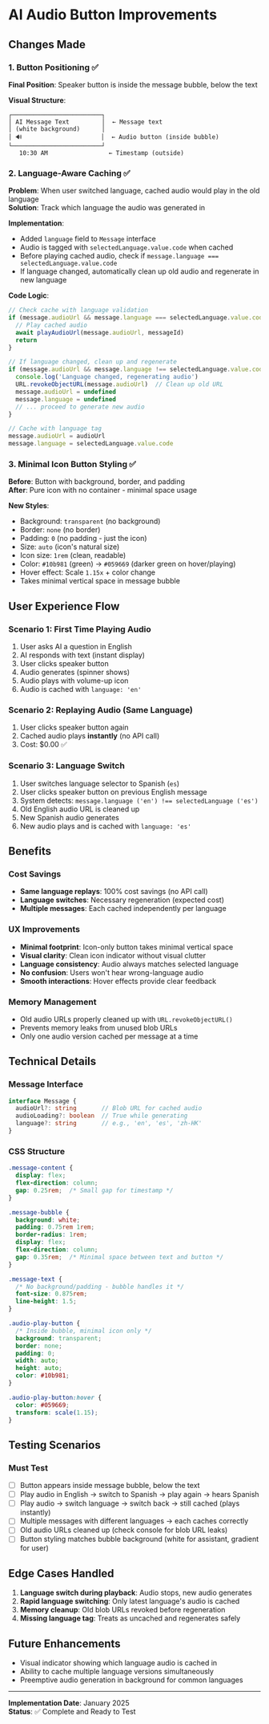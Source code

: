 # AI Audio Button Improvements

## Changes Made

### 1. **Button Positioning** ✅
**Final Position**: Speaker button is inside the message bubble, below the text

**Visual Structure**:
```
┌─────────────────────────┐
│ AI Message Text         │  ← Message text
│ (white background)      │
│ 🔊                      │  ← Audio button (inside bubble)
└─────────────────────────┘
   10:30 AM                 ← Timestamp (outside)
```

### 2. **Language-Aware Caching** ✅
**Problem**: When user switched language, cached audio would play in the old language  
**Solution**: Track which language the audio was generated in

**Implementation**:
- Added `language` field to `Message` interface
- Audio is tagged with `selectedLanguage.value.code` when cached
- Before playing cached audio, check if `message.language === selectedLanguage.value.code`
- If language changed, automatically clean up old audio and regenerate in new language

**Code Logic**:
```typescript
// Check cache with language validation
if (message.audioUrl && message.language === selectedLanguage.value.code) {
  // Play cached audio
  await playAudioUrl(message.audioUrl, messageId)
  return
}

// If language changed, clean up and regenerate
if (message.audioUrl && message.language !== selectedLanguage.value.code) {
  console.log('Language changed, regenerating audio')
  URL.revokeObjectURL(message.audioUrl)  // Clean up old URL
  message.audioUrl = undefined
  message.language = undefined
  // ... proceed to generate new audio
}

// Cache with language tag
message.audioUrl = audioUrl
message.language = selectedLanguage.value.code
```

### 3. **Minimal Icon Button Styling** ✅
**Before**: Button with background, border, and padding  
**After**: Pure icon with no container - minimal space usage

**New Styles**:
- Background: `transparent` (no background)
- Border: `none` (no border)
- Padding: `0` (no padding - just the icon)
- Size: `auto` (icon's natural size)
- Icon size: `1rem` (clean, readable)
- Color: `#10b981` (green) → `#059669` (darker green on hover/playing)
- Hover effect: Scale `1.15x` + color change
- Takes minimal vertical space in message bubble

## User Experience Flow

### Scenario 1: First Time Playing Audio
1. User asks AI a question in English
2. AI responds with text (instant display)
3. User clicks speaker button
4. Audio generates (spinner shows)
5. Audio plays with volume-up icon
6. Audio is cached with `language: 'en'`

### Scenario 2: Replaying Audio (Same Language)
1. User clicks speaker button again
2. Cached audio plays **instantly** (no API call)
3. Cost: $0.00 ✅

### Scenario 3: Language Switch
1. User switches language selector to Spanish (`es`)
2. User clicks speaker button on previous English message
3. System detects: `message.language ('en') !== selectedLanguage ('es')`
4. Old English audio URL is cleaned up
5. New Spanish audio generates
6. New audio plays and is cached with `language: 'es'`

## Benefits

### Cost Savings
- **Same language replays**: 100% cost savings (no API call)
- **Language switches**: Necessary regeneration (expected cost)
- **Multiple messages**: Each cached independently per language

### UX Improvements
- **Minimal footprint**: Icon-only button takes minimal vertical space
- **Visual clarity**: Clean icon indicator without visual clutter
- **Language consistency**: Audio always matches selected language
- **No confusion**: Users won't hear wrong-language audio
- **Smooth interactions**: Hover effects provide clear feedback

### Memory Management
- Old audio URLs properly cleaned up with `URL.revokeObjectURL()`
- Prevents memory leaks from unused blob URLs
- Only one audio version cached per message at a time

## Technical Details

### Message Interface
```typescript
interface Message {
  audioUrl?: string       // Blob URL for cached audio
  audioLoading?: boolean  // True while generating
  language?: string       // e.g., 'en', 'es', 'zh-HK'
}
```

### CSS Structure
```css
.message-content {
  display: flex;
  flex-direction: column;
  gap: 0.25rem;  /* Small gap for timestamp */
}

.message-bubble {
  background: white;
  padding: 0.75rem 1rem;
  border-radius: 1rem;
  display: flex;
  flex-direction: column;
  gap: 0.35rem;  /* Minimal space between text and button */
}

.message-text {
  /* No background/padding - bubble handles it */
  font-size: 0.875rem;
  line-height: 1.5;
}

.audio-play-button {
  /* Inside bubble, minimal icon only */
  background: transparent;
  border: none;
  padding: 0;
  width: auto;
  height: auto;
  color: #10b981;
}

.audio-play-button:hover {
  color: #059669;
  transform: scale(1.15);
}
```

## Testing Scenarios

### Must Test
- [ ] Button appears inside message bubble, below the text
- [ ] Play audio in English → switch to Spanish → play again → hears Spanish
- [ ] Play audio → switch language → switch back → still cached (plays instantly)
- [ ] Multiple messages with different languages → each caches correctly
- [ ] Old audio URLs cleaned up (check console for blob URL leaks)
- [ ] Button styling matches bubble background (white for assistant, gradient for user)

## Edge Cases Handled

1. **Language switch during playback**: Audio stops, new audio generates
2. **Rapid language switching**: Only latest language's audio is cached
3. **Memory cleanup**: Old blob URLs revoked before regeneration
4. **Missing language tag**: Treats as uncached and regenerates safely

## Future Enhancements
- Visual indicator showing which language audio is cached in
- Ability to cache multiple language versions simultaneously
- Preemptive audio generation in background for common languages

---

**Implementation Date**: January 2025  
**Status**: ✅ Complete and Ready to Test

